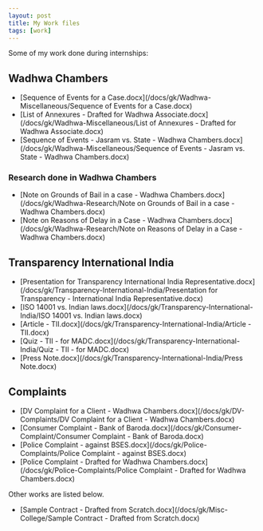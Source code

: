 ```yaml
---
layout: post
title: My Work files
tags: [work]
---
```


Some of my work done during internships: 

## Wadhwa Chambers

- [Sequence of Events for a Case.docx](/docs/gk/Wadhwa-Miscellaneous/Sequence of Events for a Case.docx)
- [List of Annexures - Drafted for Wadhwa Associate.docx](/docs/gk/Wadhwa-Miscellaneous/List of Annexures - Drafted for Wadhwa Associate.docx)
- [Sequence of Events - Jasram vs. State - Wadhwa Chambers.docx](/docs/gk/Wadhwa-Miscellaneous/Sequence of Events - Jasram vs. State - Wadhwa Chambers.docx)

### Research done in Wadhwa Chambers
- [Note on Grounds of Bail in a case - Wadhwa Chambers.docx](/docs/gk/Wadhwa-Research/Note on Grounds of Bail in a case - Wadhwa Chambers.docx)
- [Note on Reasons of Delay in a Case - Wadhwa Chambers.docx](/docs/gk/Wadhwa-Research/Note on Reasons of Delay in a Case - Wadhwa Chambers.docx)

## Transparency International India
- [Presentation for Transparency International India Representative.docx](/docs/gk/Transparency-International-India/Presentation for Transparency - International India Representative.docx)
- [ISO 14001 vs. Indian laws.docx](/docs/gk/Transparency-International-India/ISO 14001 vs. Indian laws.docx)
- [Article - TII.docx](/docs/gk/Transparency-International-India/Article - TII.docx)
- [Quiz - TII - for MADC.docx](/docs/gk/Transparency-International-India/Quiz - TII - for MADC.docx)
- [Press Note.docx](/docs/gk/Transparency-International-India/Press Note.docx)

##  Complaints
- [DV Complaint for a Client - Wadhwa Chambers.docx](/docs/gk/DV-Complaints/DV Complaint for a Client - Wadhwa Chambers.docx)
- [Consumer Complaint - Bank of Baroda.docx](/docs/gk/Consumer-Complaint/Consumer Complaint - Bank of Baroda.docx)
- [Police Complaint - against BSES.docx](/docs/gk/Police-Complaints/Police Complaint - against BSES.docx)
- [Police Complaint - Drafted for Wadhwa Chambers.docx](/docs/gk/Police-Complaints/Police Complaint - Drafted for Wadhwa Chambers.docx)

Other works are listed below.

- [Sample Contract - Drafted from Scratch.docx](/docs/gk/Misc-College/Sample Contract - Drafted from Scratch.docx)

